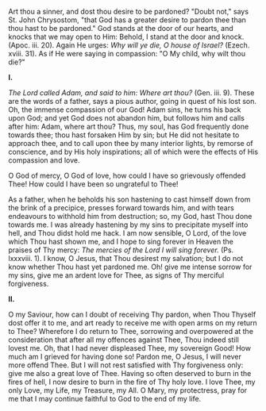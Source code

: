 
Art thou a sinner, and dost thou desire to be pardoned? \"Doubt not,\" says St. John Chrysostom, \"that God has a greater desire to pardon thee than thou hast to be pardoned.\" God stands at the door of our hearts, and knocks that we may open to Him: Behold, I stand at the door and knock. (Apoc. iii. 20). Again He urges: *Why will ye die, O house of Israel?* (Ezech. xviii. 31). As if He were saying in compassion: \"O My child, why wilt thou die?\"

**I\.**

*The Lord called Adam, and said to him: Where art thou?* (Gen. iii. 9). These are the words of a father, says a pious author, going in quest of his lost son. Oh, the immense compassion of our God! Adam sins, he turns his back upon God; and yet God does not abandon him, but follows him and calls after him: Adam, where art thou? Thus, my soul, has God frequently done towards thee; thou hast forsaken Him by sin; but He did not hesitate to approach thee, and to call upon thee by many interior lights, by remorse of conscience, and by His holy inspirations; all of which were the effects of His compassion and love.

O God of mercy, O God of love, how could I have so grievously offended Thee! How could I have been so ungrateful to Thee!

As a father, when he beholds his son hastening to cast himself down from the brink of a precipice, presses forward towards him, and with tears endeavours to withhold him from destruction; so, my God, hast Thou done towards me. I was already hastening by my sins to precipitate myself into hell, and Thou didst hold me hack. I am now sensible, O Lord, of the love which Thou hast shown me, and I hope to sing forever in Heaven the praises of Thy mercy: *The mercies of the Lord I will sing forever.* (Ps. lxxxviii. 1). I know, O Jesus, that Thou desirest my salvation; but I do not know whether Thou hast yet pardoned me. Oh! give me intense sorrow for my sins, give me an ardent love for Thee, as signs of Thy merciful forgiveness.

**II\.**

O my Saviour, how can I doubt of receiving Thy pardon, when Thou Thyself dost offer it to me, and art ready to receive me with open arms on my return to Thee? Wherefore I do return to Thee, sorrowing and overpowered at the consideration that after all my offences against Thee, Thou indeed still lovest me. Oh, that I had never displeased Thee, my sovereign Good! How much am I grieved for having done so! Pardon me, O Jesus, I will never more offend Thee. But I will not rest satisfied with Thy forgiveness only: give me also a great love of Thee. Having so often deserved to burn in the fires of hell, I now desire to burn in the fire of Thy holy love. I love Thee, my only Love, my Life, my Treasure, my All. O Mary, my protectress, pray for me that I may continue faithful to God to the end of my life.

